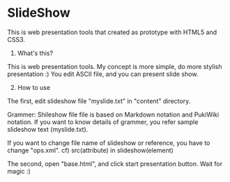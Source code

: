 SlideShow
=========

This is web presentation tools  that created as prototype with HTML5 and CSS3.

1. What's this?

This is web presentation tools.
My concept is more simple, do more stylish presentation :)
You edit ASCII file, and you can present slide show.

2. How to use

The first, edit slideshow file "myslide.txt" in "content" directory.

Grammer:
 Shileshow file file is based on Markdown notation and PukiWiki notation.
 If you want to know details of grammer, you refer sample slideshow text (myslide.txt).

If you want to change file name of slideshow or reference, you have to change "ops.xml".
cf) src(attribute) in slideshow(element)

The second, open "base.html", and click start presentation button.
Wait for magic :)
